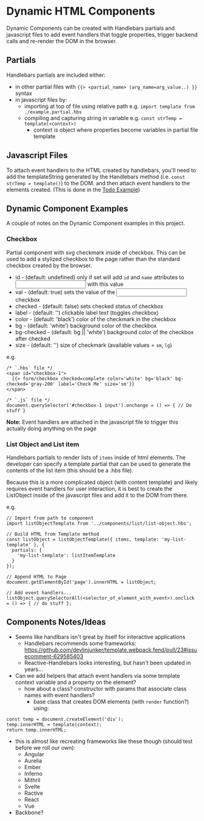 # Dynamic HTML Components

Dynamic Components can be created with Handlebars partials and javascript files to add event handlers that toggle
properties, trigger backend calls and re-render the DOM in the browser.

## Partials
Handlebars partials are included either:
  - in other partial files with `{{> <partial_name> (arg_name=arg_value..) }}` syntax
  - in javascript files by:
    - importing at top of file using relative path e.g. `import template from ./example.partial.hbs`
    - compiling and capturing string in variable e.g. `const strTemp = template(<context>)`
       - context is object where properties become variables in partial file template

## Javascript Files
To attach event handlers to the HTML created by handlebars, you'll need to add the templateString generated
by the Handlebars method (i.e. `const strTemp = template()`) to the DOM. and then attach event handlers to
the elements created. (This is done in the [Todo Example]())

## Dynamic Component Examples
A couple of notes on the Dynamic Component examples in this project.

### Checkbox
Partial component with svg checkmark inside of checkbox. This can be used to add a stylized checkbox to the page
rather than the standard checkbox created by the browser.

  - id - (default: undefined) only if set will add `id` and `name` attributes to <input> with this value
  - val - (default: true) sets the value of the <input> checkbox
  - checked - (default: false) sets checked status of checkbox
  - label - (default: '') clickable label text (toggles checkbox)
  - color - (default: 'black') color of the checkmark in the checkbox
  - bg - (default: 'white') background color of the checkbox
  - bg-checked - (default: bg || 'white') background color of the checkbox after checked
  - size - (default: '') size of checkmark (available values = `sm`, `lg`)

e.g.
```
/* `.hbs` file */
<span id="checkbox-1">
  {{> form/checkbox checked=complete color='white' bg='black' bg-checked='gray-200' label='Check Me' size='sm'}}
</span>

/* `.js` file */
document.querySelector('#checkbox-1 input').onchange = () => { // Do stuff }
```

**Note:** Event handlers are attached in the javascript file to trigger this actually doing anything on the page

### List Object and List item
Handlebars partials to render lists of `items` inside of html elements. The developer can specify a template
partial that can be used to generate the contents of the list item (this should be a .hbs file).

Because this is a more complicated object (with content template) and likely requires event handlers for user
interaction, it is best to create the ListObject inside of the javascript files and add it to the DOM from there.

e.g.
```
// Import from path to component
import listObjectTemplate from '../components/list/list-object.hbs';

// Build HTML from Template method
const listObject = listObjectTemplate({ items, template: 'my-list-template' }, {
  partials: {
    'my-list-template': listItemTemplate
  }
});

// Append HTML to Page
document.getElementById('page').innerHTML = listObject;

// Add event handlers...
listObject.querySelectorAll(<selector_of_element_with_event>).onclick = () => { // do stuff };
```



## Components Notes/Ideas
- Seems like handlbars isn't great by itself for interactive applications
  - Handlebars recommends some frameworks: https://github.com/devlinjunker/template.webpack.fend/pull/23#issuecomment-629585403
  - Reactive-Handlebars looks interesting, but hasn't been updated in years...
- Can we add helpers that attach event handlers via some template context variable and a property on the element?
  - how about a class? constructor with params that associate class names with event handlers?
    - base class that creates DOM elements (with `render` function?) using:
```
const temp = document.createElement('div');
temp.innerHTML = template(context);
return temp.innerHTML;
```
  - this is almost like recreating frameworks like these though (should test before we roll our own):
    - Angular
    - Aurelia
    - Ember
    - Inferno
    - Mithril
    - Svelte
    - Ractive
    - React
    - Vue
- Backbone?
